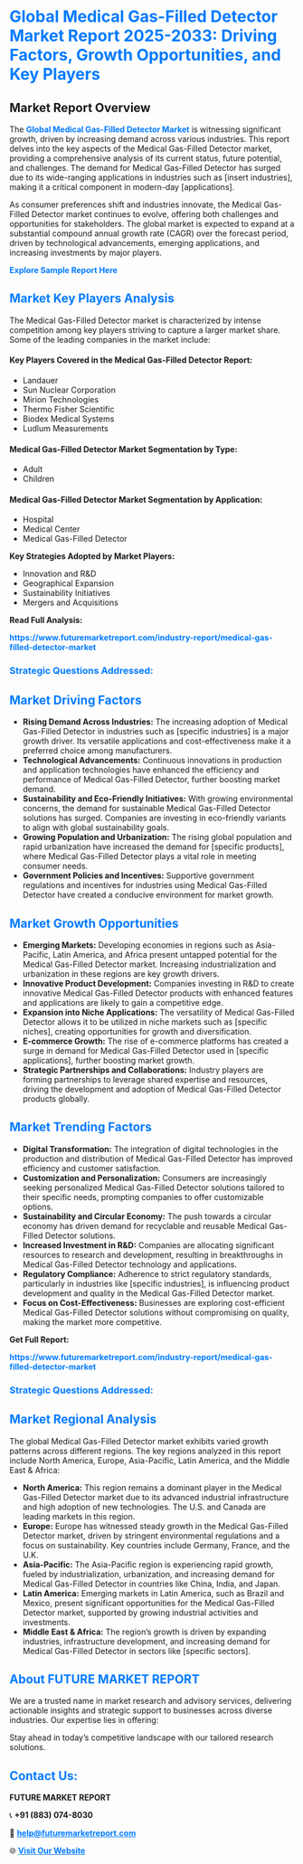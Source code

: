 <h1 style="color: #007BFF;">Global Medical Gas-Filled Detector Market Report 2025-2033: Driving Factors, Growth Opportunities, and Key Players</h1>

<section id="overview">
<h2>Market Report Overview</h2>
<p>The <a href="https://www.futuremarketreport.com/industry-report/medical-gas-filled-detector-market" style="color: #007BFF; text-decoration: none;"><strong>Global Medical Gas-Filled Detector Market</strong></a> is witnessing significant growth, driven by increasing demand across various industries. This report delves into the key aspects of the Medical Gas-Filled Detector market, providing a comprehensive analysis of its current status, future potential, and challenges. The demand for Medical Gas-Filled Detector has surged due to its wide-ranging applications in industries such as [insert industries], making it a critical component in modern-day [applications].</p>
<p>As consumer preferences shift and industries innovate, the Medical Gas-Filled Detector market continues to evolve, offering both challenges and opportunities for stakeholders. The global market is expected to expand at a substantial compound annual growth rate (CAGR) over the forecast period, driven by technological advancements, emerging applications, and increasing investments by major players.</p>
</section>

<section id="overview">
<p><a href="https://www.futuremarketreport.com/request-sample/reportId=125266" style="color: #007BFF; text-decoration: none;"><strong>Explore Sample Report Here</strong></a></p>
</section>

<section id="key-players">
<h2 style="color: #007BFF;">Market Key Players Analysis</h2>
<p>The Medical Gas-Filled Detector market is characterized by intense competition among key players striving to capture a larger market share. Some of the leading companies in the market include:</p>
<h4>Key Players Covered in the Medical Gas-Filled Detector Report:</h4>
<ul><li>Landauer</li><li>Sun Nuclear Corporation</li><li>Mirion Technologies</li><li>Thermo Fisher Scientific</li><li>Biodex Medical Systems</li><li>Ludlum Measurements</li></ul>
<h4>Medical Gas-Filled Detector Market Segmentation by Type:</h4>
<ul><li>Adult</li><li>Children</li></ul>

<h4>Medical Gas-Filled Detector Market Segmentation by Application:</h4>
<ul><li>Hospital</li><li>Medical Center</li><li>Medical Gas-Filled Detector</li></ul>
<p><strong>Key Strategies Adopted by Market Players:</strong></p>
<ul>
<li>Innovation and R&D</li>
<li>Geographical Expansion</li>
<li>Sustainability Initiatives</li>
<li>Mergers and Acquisitions</li>
</ul>
</section>

<section>
<p><strong>Read Full Analysis: </strong></p><a href="https://www.futuremarketreport.com/industry-report/medical-gas-filled-detector-market" style="color: #007BFF; text-decoration: none;"><strong>https://www.futuremarketreport.com/industry-report/medical-gas-filled-detector-market</strong></a>
<h3 style="color: #007BFF;">Strategic Questions Addressed:</h3>
</section>

<section id="driving-factors">
<h2 style="color: #007BFF;">Market Driving Factors</h2>
<ul>
<li><strong>Rising Demand Across Industries:</strong> The increasing adoption of Medical Gas-Filled Detector in industries such as [specific industries] is a major growth driver. Its versatile applications and cost-effectiveness make it a preferred choice among manufacturers.</li>
<li><strong>Technological Advancements:</strong> Continuous innovations in production and application technologies have enhanced the efficiency and performance of Medical Gas-Filled Detector, further boosting market demand.</li>
<li><strong>Sustainability and Eco-Friendly Initiatives:</strong> With growing environmental concerns, the demand for sustainable Medical Gas-Filled Detector solutions has surged. Companies are investing in eco-friendly variants to align with global sustainability goals.</li>
<li><strong>Growing Population and Urbanization:</strong> The rising global population and rapid urbanization have increased the demand for [specific products], where Medical Gas-Filled Detector plays a vital role in meeting consumer needs.</li>
<li><strong>Government Policies and Incentives:</strong> Supportive government regulations and incentives for industries using Medical Gas-Filled Detector have created a conducive environment for market growth.</li>
</ul>
</section>

<section id="growth-opportunities">
<h2 style="color: #007BFF;">Market Growth Opportunities</h2>
<ul>
<li><strong>Emerging Markets:</strong> Developing economies in regions such as Asia-Pacific, Latin America, and Africa present untapped potential for the Medical Gas-Filled Detector market. Increasing industrialization and urbanization in these regions are key growth drivers.</li>
<li><strong>Innovative Product Development:</strong> Companies investing in R&D to create innovative Medical Gas-Filled Detector products with enhanced features and applications are likely to gain a competitive edge.</li>
<li><strong>Expansion into Niche Applications:</strong> The versatility of Medical Gas-Filled Detector allows it to be utilized in niche markets such as [specific niches], creating opportunities for growth and diversification.</li>
<li><strong>E-commerce Growth:</strong> The rise of e-commerce platforms has created a surge in demand for Medical Gas-Filled Detector used in [specific applications], further boosting market growth.</li>
<li><strong>Strategic Partnerships and Collaborations:</strong> Industry players are forming partnerships to leverage shared expertise and resources, driving the development and adoption of Medical Gas-Filled Detector products globally.</li>
</ul>
</section>

<section id="trending-factors">
<h2 style="color: #007BFF;">Market Trending Factors</h2>
<ul>
<li><strong>Digital Transformation:</strong> The integration of digital technologies in the production and distribution of Medical Gas-Filled Detector has improved efficiency and customer satisfaction.</li>
<li><strong>Customization and Personalization:</strong> Consumers are increasingly seeking personalized Medical Gas-Filled Detector solutions tailored to their specific needs, prompting companies to offer customizable options.</li>
<li><strong>Sustainability and Circular Economy:</strong> The push towards a circular economy has driven demand for recyclable and reusable Medical Gas-Filled Detector solutions.</li>
<li><strong>Increased Investment in R&D:</strong> Companies are allocating significant resources to research and development, resulting in breakthroughs in Medical Gas-Filled Detector technology and applications.</li>
<li><strong>Regulatory Compliance:</strong> Adherence to strict regulatory standards, particularly in industries like [specific industries], is influencing product development and quality in the Medical Gas-Filled Detector market.</li>
<li><strong>Focus on Cost-Effectiveness:</strong> Businesses are exploring cost-efficient Medical Gas-Filled Detector solutions without compromising on quality, making the market more competitive.</li>
</ul>
</section>

<section>
<p><strong>Get Full Report: </strong></p><a href="https://www.futuremarketreport.com/industry-report/medical-gas-filled-detector-market" style="color: #007BFF; text-decoration: none;"><strong>https://www.futuremarketreport.com/industry-report/medical-gas-filled-detector-market</strong></a>
<h3 style="color: #007BFF;">Strategic Questions Addressed:</h3>
</section>


<section id="regional-analysis">
<h2 style="color: #007BFF;">Market Regional Analysis</h2>
<p>The global Medical Gas-Filled Detector market exhibits varied growth patterns across different regions. The key regions analyzed in this report include North America, Europe, Asia-Pacific, Latin America, and the Middle East & Africa:</p>
<ul>
<li><strong>North America:</strong> This region remains a dominant player in the Medical Gas-Filled Detector market due to its advanced industrial infrastructure and high adoption of new technologies. The U.S. and Canada are leading markets in this region.</li>
<li><strong>Europe:</strong> Europe has witnessed steady growth in the Medical Gas-Filled Detector market, driven by stringent environmental regulations and a focus on sustainability. Key countries include Germany, France, and the U.K.</li>
<li><strong>Asia-Pacific:</strong> The Asia-Pacific region is experiencing rapid growth, fueled by industrialization, urbanization, and increasing demand for Medical Gas-Filled Detector in countries like China, India, and Japan.</li>
<li><strong>Latin America:</strong> Emerging markets in Latin America, such as Brazil and Mexico, present significant opportunities for the Medical Gas-Filled Detector market, supported by growing industrial activities and investments.</li>
<li><strong>Middle East & Africa:</strong> The region’s growth is driven by expanding industries, infrastructure development, and increasing demand for Medical Gas-Filled Detector in sectors like [specific sectors].</li>
</ul>
</section>

<footer>
<h2 style="color: #007BFF;">About FUTURE MARKET REPORT</h2>
<p>We are a trusted name in market research and advisory services, delivering actionable insights and strategic support to businesses across diverse industries. Our expertise lies in offering:</p>

<p>Stay ahead in today’s competitive landscape with our tailored research solutions.</p>

<h2 style="color: #007BFF;">Contact Us:</h2>
<p><strong>FUTURE MARKET REPORT</strong></p>
<p>📞 <strong>+91 (883) 074-8030</strong></p>
<p>📧 <strong><a href="mailto:help@futuremarketreport.com" style="color: #007BFF;">help@futuremarketreport.com</a></strong></p>
<p>🌐 <strong><a href="https://www.futuremarketreport.com/" style="color: #007BFF;">Visit Our Website</a></strong></p>
</footer>